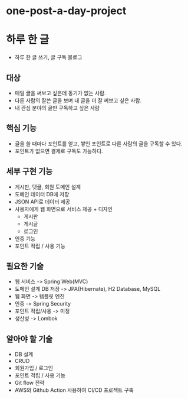 # one-post-a-day-project

# 하루 한 글 
- 하루 한 글 쓰기, 글 구독 블로그

## 대상
- 매일 글을 써보고 싶은데 동기가 없는 사람. 
- 다른 사람의 잘쓴 글을 보며 내 글을 더 잘 써보고 싶은 사람. 
- 내 관심 분야의 글만 구독하고 싶은 사람

## 핵심 기능
- 글을 쓸 때마다 포인트를 얻고, 쌓인 포인트로 다른 사람의 글을 구독할 수 있다.
- 포인트가 없으면 결제로 구독도 가능하다.

## 세부 구현 기능
- 게시판, 댓글, 회원 도메인 설계
- 도메인 데이터 DB에 저장
- JSON API로 데이터 제공
- 사용자에게 웹 화면으로 서비스 제공 + 디자인
    - 게시판
    - 게시글
    - 로그인
- 인증 기능
- 포인트 적립 / 사용 기능

## 필요한 기술
- 웹 서비스 -> Spring Web(MVC)
- 도메인 설계 DB 저장 -> JPA(Hibernate), H2 Database, MySQL
- 웹 화면 -> 템플릿 엔진
- 인증 -> Spring Security
- 포인트 적립/사용 -> 미정
- 생산성 -> Lombok

## 알아야 할 기술
- DB 설계
- CRUD
- 회원가입 / 로그인
- 포인트 적립 / 사용 기능
- Git flow 전략
- AWS와 Github Action 사용하여 CI/CD 프로젝트 구축
